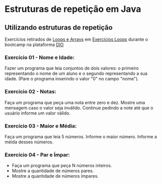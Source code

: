 # Estruturas de repetição em Java

## Utilizando estruturas de repetição

Exercícios retirados de <a href="https://github.com/cami-la/loops-e-arrays" target="_blank" rel="noopener noreferrer">Loops e Arrays</a> em <a href="https://github.com/cami-la/loops-e-arrays/tree/master/src/br/com/dio/exercicios/loops" target="_blank" rel="noopener noreferrer">Exercícios Loops</a> durante o bootcamp na plataforma <a href="https://web.dio.me/" target="_blank" rel="noopener noreferrer">DIO</a>



### Exercício 01 - Nome e Idade:
Fazer um programa que leia conjuntos de dois valores: o primeiro representando o nome de um aluno e o segundo representando a sua idade.
(Pare o programa inserindo o valor "0" no campo "nome").

### Exercício 02 - Notas:
Faça um programa que peça uma nota entre zero e dez.
Mostre uma mensagem caso o valor seja inválido.
Continue pedindo a note até que o usuário informe um valor válido.

### Exercício 03 - Maior e Média:
Faça um programa que leia 5 números.
Informe o maior número.
Informe a méida desses números.

### Exercício 04 - Par e Ímpar:
- Faça um programa que peça N números inteiros.
- Mostre a quantidade de números pares.
- Mostre a quantidade de números ímpares.
